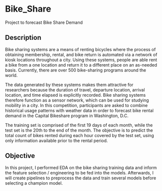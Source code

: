 # Bike_Share
Project to forecast Bike Share Demand
 


## Description
Bike sharing systems are a means of renting bicycles where the process of obtaining membership, rental, and bike return is automated via a network of kiosk locations throughout a city. Using these systems, people are able rent a bike from a one location and return it to a different place on an as-needed basis. Currently, there are over 500 bike-sharing programs around the world.

The data generated by these systems makes them attractive for researchers because the duration of travel, departure location, arrival location, and time elapsed is explicitly recorded. Bike sharing systems therefore function as a sensor network, which can be used for studying mobility in a city. In this competition, participants are asked to combine historical usage patterns with weather data in order to forecast bike rental demand in the Capital Bikeshare program in Washington, D.C.

The training set is comprised of the first 19 days of each month, while the test set is the 20th to the end of the month. The objective is to predict the total count of bikes rented during each hour covered by the test set, using only information available prior to the rental period.


## Objective
In this project, I performed EDA on the bike sharing training data and inform the feature selection / engineering to be fed into the models. Afterwards, I will create pipelines to preprocess the data and train several models before selecting a champion model. 
